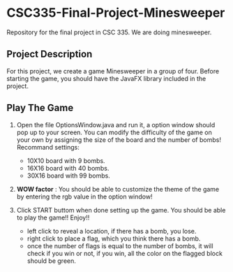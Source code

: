# CSC335-Final-Project-Minesweeper
Repository for the final project in CSC 335. We are doing minesweeper.

## Project Description
For this project, we create a game Minesweeper in a group of four.
Before starting the game, you should have the JavaFX library included in the project.

## Play The Game
1. Open the file OptionsWindow.java and run it, a option window should pop up to your screen.
   You can modify the difficulty of the game on your own by assigning the size of the board and the number of bombs!
   Recommand settings:
   * 10X10 board with 9 bombs.
   * 16X16 board with 40 bombs.
   * 30X16 board with 99 bombs.
2. **WOW factor** : 
   You should be able to customize the theme of the game by entering the rgb value in the option window!
	 
3. Click START buttom when done setting up the game. You should be able to play the game!! Enjoy!!
   * left click to reveal a location, if there has a bomb, you lose.
   * right click to place a flag, which you think there has a bomb.
   * once the number of flags is equal to the number of bombs, it will check if you win or not, if you win, all the color on the flagged block should be green.
   
   
   
